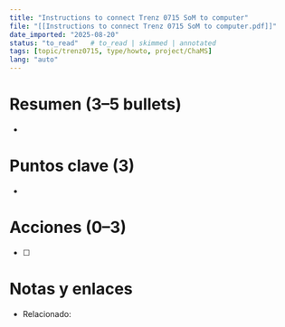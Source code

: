 ```yaml
---
title: "Instructions to connect Trenz 0715 SoM to computer"
file: "[[Instructions to connect Trenz 0715 SoM to computer.pdf]]"
date_imported: "2025-08-20"
status: "to_read"   # to_read | skimmed | annotated
tags: [topic/trenz0715, type/howto, project/ChaMS]
lang: "auto"
---
```

# Resumen (3–5 bullets)
- 

# Puntos clave (3)
- 

# Acciones (0–3)
- [ ] 

# Notas y enlaces
- Relacionado: 
